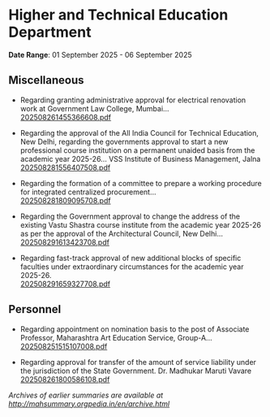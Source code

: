 # Higher and Technical Education Department

**Date Range**: 01 September 2025 - 06 September 2025


## Miscellaneous
- Regarding granting administrative approval for electrical renovation work at Government Law College, Mumbai...\
  [202508261455366608.pdf](https://gr.maharashtra.gov.in/Site/Upload/Government%20Resolutions/English/202508261455366608.pdf)

- Regarding the approval of the All India Council for Technical Education, New Delhi, regarding the governments approval to start a new professional course institution on a permanent unaided basis from the academic year 2025-26... VSS Institute of Business Management, Jalna\
  [202508281556407508.pdf](https://gr.maharashtra.gov.in/Site/Upload/Government%20Resolutions/English/202508281556407508.pdf)

- Regarding the formation of a committee to prepare a working procedure for integrated centralized procurement...\
  [202508281809095708.pdf](https://gr.maharashtra.gov.in/Site/Upload/Government%20Resolutions/English/202508281809095708.pdf)

- Regarding the Government approval to change the address of the existing Vastu Shastra course institute from the academic year 2025-26 as per the approval of the Architectural Council, New Delhi...\
  [202508291613423708.pdf](https://gr.maharashtra.gov.in/Site/Upload/Government%20Resolutions/English/202508291613423708.pdf)

- Regarding fast-track approval of new additional blocks of specific faculties under extraordinary circumstances for the academic year 2025-26.\
  [202508291659327708.pdf](https://gr.maharashtra.gov.in/Site/Upload/Government%20Resolutions/English/202508291659327708.pdf)

## Personnel
- Regarding appointment on nomination basis to the post of Associate Professor, Maharashtra Art Education Service, Group-A...\
  [202508251515107008.pdf](https://gr.maharashtra.gov.in/Site/Upload/Government%20Resolutions/English/202508251515107008.pdf)

- Regarding approval for transfer of the amount of service liability under the jurisdiction of the State Government. Dr. Madhukar Maruti Vavare\
  [202508261800586108.pdf](https://gr.maharashtra.gov.in/Site/Upload/Government%20Resolutions/English/202508261800586108.pdf)


*Archives of earlier summaries are available at http://mahsummary.orgpedia.in/en/archive.html*